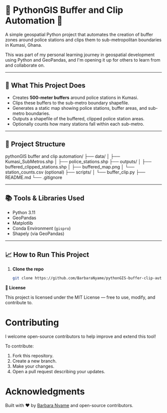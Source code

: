# 📍 PythonGIS Buffer and Clip Automation 🚀

A simple geospatial Python project that automates the creation of buffer zones around police stations and clips them to sub-metropolitan boundaries in Kumasi, Ghana.

This was part of my personal learning journey in geospatial development using Python and GeoPandas, and I'm opening it up for others to learn from and collaborate on.

---

## 📌 What This Project Does

- Creates **500-meter buffers** around police stations in Kumasi.
- Clips these buffers to the sub-metro boundary shapefile.
- Generates a static map showing police stations, buffer areas, and sub-metro boundaries.
- Outputs a shapefile of the buffered, clipped police station areas.
- Optionally counts how many stations fall within each sub-metro.

---

## 📂 Project Structure
pythonGIS buffer and clip automation/
├── data/
│   ├── Kumasi_SubMetros.shp
│   ├── police_stations.shp
├── outputs/
│   ├── buffered_clipped_stations.shp
│   ├── buffered_map.png
│   └── station_counts.csv (optional)
├── scripts/
│   └── buffer_clip.py
├── README.md
└── .gitignore

---

## 📚 Tools & Libraries Used

- Python 3.11  
- GeoPandas  
- Matplotlib  
- Conda Environment (`gispro`)  
- Shapely (via GeoPandas)

---

## 📈 How to Run This Project

1. **Clone the repo**
   ```bash
   git clone https://github.com/BarbaraNyame/pythonGIS-buffer-clip-automation.git

**📄 License**

This project is licensed under the MIT License — free to use, modify, and contribute to.

# Contributing

I welcome open-source contributors to help improve and extend this tool!

To contribute:
1. Fork this repository.
2. Create a new branch.
3. Make your changes.
4. Open a pull request describing your updates.

# Acknowledgments

Built with ❤️ by [Barbara Nyame](https://github.com/BarbaraNyame) and open-source contributors.


